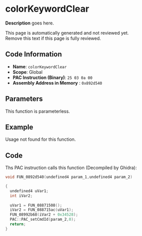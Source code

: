 # colorKeywordClear

**Description** goes here.

This page is automatically generated and not reviewed yet.<br>Remove this text if this page is fully reviewed.

## Code Information

- **Name**: `colorKeywordClear`
- **Scope**: Global
- **PAC Instruction (Binary)**: `25 03 0a 00`
- **Assembly Address in Memory** : `0x892d540`

## Parameters

This function is parameterless.


## Example

Usage not found for this function.

## Code

Ths PAC instruction calls this function (Decompiled by Ghidra):

```c
void FUN_0892d540(undefined4 param_1,undefined4 param_2)

{
  undefined4 uVar1;
  int iVar2;
  
  uVar1 = FUN_08871508();
  iVar2 = FUN_088715ac(uVar1);
  FUN_08992b68(iVar2 + 0x34528);
  PAC::PAC_setCmdId(param_2,0);
  return;
}
```

